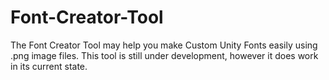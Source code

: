 # Font-Creator-Tool
The Font Creator Tool may help you make Custom Unity Fonts easily using .png image files.
This tool is still under development, however it does work in its current state.
